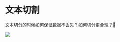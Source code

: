 # 文本切割

文本切分的时候如何保证数据不丢失？如何切分更合理？🤔️

![](https://3.z.wiki/autoupload/20230522/P2lu.1560X2382-image.png)


